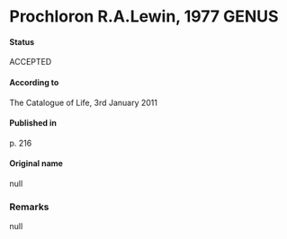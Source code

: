 # Prochloron R.A.Lewin, 1977 GENUS

#### Status
ACCEPTED

#### According to
The Catalogue of Life, 3rd January 2011

#### Published in
p. 216

#### Original name
null

### Remarks
null